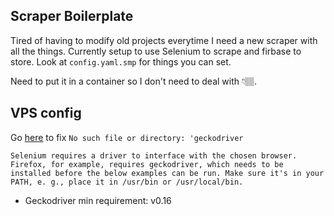 
## Scraper Boilerplate

Tired of having to modify old projects everytime I need a new scraper with all the things. Currently setup to use Selenium to scrape and firbase to store. Look at `config.yaml.smp` for things you can set.

Need to put it in a container so I don't need to deal with 👇🏽. 

## VPS config 
Go [here](https://github.com/SeleniumHQ/selenium/blob/master/py/docs/source/index.rst#drivers) to fix `No such file or directory: 'geckodriver`

```
Selenium requires a driver to interface with the chosen browser. Firefox, for example, requires geckodriver, which needs to be installed before the below examples can be run. Make sure it's in your PATH, e. g., place it in /usr/bin or /usr/local/bin.
```

  - Geckodriver min requirement: v0.16
